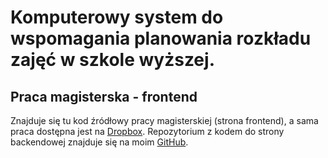 # Komputerowy system do wspomagania planowania rozkładu zajęć w szkole wyższej.

## Praca magisterska - frontend

Znajduje się tu kod źródłowy pracy magisterskiej (strona frontend), a sama praca dostępna jest na [Dropbox](https://www.dropbox.com/s/v9y4qzo9d2dxmwy/DGG%20-%20praca%20magisterska3.pdf?dl=0). Repozytorium z kodem do strony backendowej znajduje się na moim [GitHub](https://github.com/Dominiczeq7/magisterka-backend).
